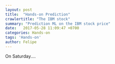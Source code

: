 ```yaml
---
layout: post
title:  "Hands-on Prediction"
crawlertitle: "The IBM stock"
summary: "Prediction ML on the IBM stock price"
date:   2017-05-28 11:09:47 +0700
categories: Hands-on
tags: 'Hands-on'
author: Felipe
---
```


On Saturday....

<center>
<img src="{{ '/assets/images/27-05-2017/photo_1.jpg' | prepend: site.baseurl }}" alt=""> 
<img src="{{ '/assets/images/27-05-2017/photo_2.jpg' | prepend: site.baseurl }}" alt=""> 
</center>